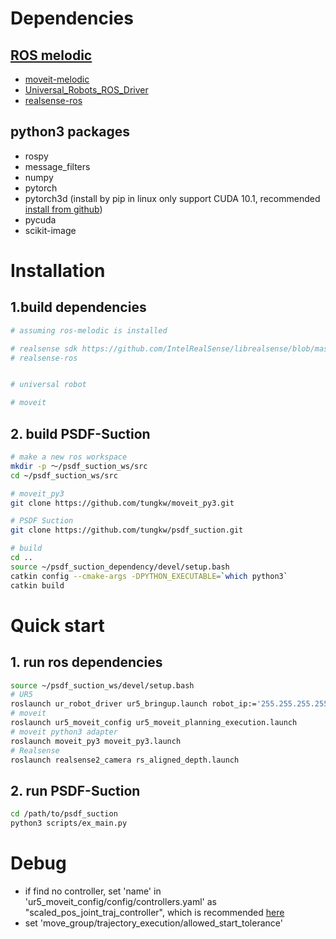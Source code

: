
# Dependencies
## [ROS melodic](http://wiki.ros.org/melodic)
  - [moveit-melodic](http://docs.ros.org/en/melodic/api/moveit_tutorials/html/index.html)
  - [Universal_Robots_ROS_Driver](https://github.com/UniversalRobots/Universal_Robots_ROS_Driver)
  - [realsense-ros](https://github.com/IntelRealSense/realsense-ros#installation-instructions)

## python3 packages
* rospy
* message_filters
* numpy
* pytorch
* pytorch3d (install by pip in linux only support CUDA 10.1, recommended [install from github](https://github.com/facebookresearch/pytorch3d/blob/master/INSTALL.md#building--installing-from-source))
* pycuda
* scikit-image

# Installation

## 1.build dependencies
```bash
# assuming ros-melodic is installed

# realsense sdk https://github.com/IntelRealSense/librealsense/blob/master/doc/installation.md
# realsense-ros


# universal robot

# moveit

```

## 2. build PSDF-Suction 
```bash
# make a new ros workspace
mkdir -p ～/psdf_suction_ws/src
cd ~/psdf_suction_ws/src

# moveit_py3
git clone https://github.com/tungkw/moveit_py3.git

# PSDF Suction
git clone https://github.com/tungkw/psdf_suction.git

# build
cd ..
source ~/psdf_suction_dependency/devel/setup.bash
catkin config --cmake-args -DPYTHON_EXECUTABLE=`which python3`
catkin build
```

# Quick start

## 1. run ros dependencies
```bash
source ~/psdf_suction_ws/devel/setup.bash
# UR5
roslaunch ur_robot_driver ur5_bringup.launch robot_ip:='255.255.255.255'
# moveit
roslaunch ur5_moveit_config ur5_moveit_planning_execution.launch
# moveit python3 adapter
roslaunch moveit_py3 moveit_py3.launch
# Realsense
roslaunch realsense2_camera rs_aligned_depth.launch
```

## 2. run PSDF-Suction
```bash
cd /path/to/psdf_suction
python3 scripts/ex_main.py
```

# Debug

- if find no controller, set 'name' in 'ur5_moveit_config/config/controllers.yaml' as "scaled_pos_joint_traj_controller", which is recommended [here](https://github.com/UniversalRobots/Universal_Robots_ROS_Driver/issues/55#issuecomment-562215033)
- set 'move_group/trajectory_execution/allowed_start_tolerance'